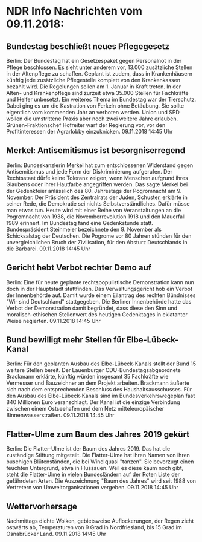 # NDR Info Nachrichten vom 09.11.2018:


## Bundestag beschließt neues Pflegegesetz
Berlin: Der Bundestag hat ein Gesetzespaket gegen Personalnot in der Pflege beschlossen. Es sieht unter anderem vor, 13.000 zusätzliche Stellen in der Altenpflege zu schaffen. Geplant ist zudem, dass in Krankenhäusern künftig jede zusätzliche Pflegestelle komplett von den Krankenkassen bezahlt wird. Die Regelungen sollen am 1. Januar in Kraft treten. In der Alten- und Krankenpflege sind zurzeit etwa 35.000 Stellen für Fachkräfte und Helfer unbesetzt. Ein weiteres Thema im Bundestag war der Tierschutz. Dabei ging es um die Kastration von Ferkeln ohne Betäubung. Sie sollte eigentlich vom kommenden Jahr an verboten werden. Union und SPD wollen die umstrittene Praxis aber noch zwei weitere Jahre erlauben. Grünen-Fraktionschef Hofreiter warf der Regierung vor, vor den Profitinteressen der Agrarlobby einzuknicken. 09.11.2018 14:45 Uhr 

## Merkel: Antisemitismus ist besorgniserregend
Berlin: Bundeskanzlerin Merkel hat zum entschlossenen Widerstand gegen Antisemitismus und jede Form der Diskriminierung aufgerufen. Der Rechtsstaat dürfe keine Toleranz zeigen, wenn Menschen aufgrund ihres Glaubens oder ihrer Hautfarbe angegriffen werden. Das sagte Merkel bei der Gedenkfeier anlässlich des 80. Jahrestags der Pogromnacht am 9. November. Der Präsident des Zentralrats der Juden, Schuster, erklärte in seiner Rede, die Demokratie sei nichts Selbstverständliches. Dafür müsse man etwas tun. Heute wird mit einer Reihe von Veranstaltungen an die Pogromnacht von 1938, die Novemberrevolution 1918 und den Mauerfall 1989 erinnert. Im Bundestag fand eine Gedenkstunde statt. Bundespräsident Steinmeier bezeichnete den 9. November als Schicksalstag der Deutschen. Die Pogrome vor 80 Jahren stünden für den unvergleichlichen Bruch der Zivilisation, für den Absturz Deutschlands in die Barbarei. 09.11.2018 14:45 Uhr 

## Gericht hebt Verbot rechter Demo auf
Berlin: Eine für heute geplante rechtspopulistische Demonstration kann nun doch in der Hauptstadt stattfinden. Das Verwaltungsgericht hob ein Verbot der Innenbehörde auf. Damit wurde einem Eilantrag des rechten Bündnisses "Wir sind Deutschland" stattgegeben. Die Berliner Innenbehörde hatte das Verbot der Demonstration damit begründet, dass diese den Sinn und moralisch-ethischen Stellenwert des heutigen Gedenktages in eklatanter Weise negierten. 09.11.2018 14:45 Uhr 

## Bund bewilligt mehr Stellen für Elbe-Lübeck-Kanal
Berlin: Für den geplanten Ausbau des Elbe-Lübeck-Kanals stellt der Bund 15 weitere Stellen bereit. Der Lauenburger CDU-Bundestagsabgeordnete Brackmann erklärte, künftig würden insgesamt 35 Fachkräfte wie Vermesser und Bauzeichner an dem Projekt arbeiten. Brackmann äußerte sich nach dem entsprechenden Beschluss des Haushaltsausschusses. Für den Ausbau des Elbe-Lübeck-Kanals sind im Bundesverkehrswegeplan fast 840 Millionen Euro veranschlagt. Der Kanal ist die einzige Verbindung zwischen einem Ostseehafen und dem Netz mitteleuropäischer Binnenwasserstraßen. 09.11.2018 14:45 Uhr 

## Flatter-Ulme zum Baum des Jahres 2019 gekürt
Berlin: Die Flatter-Ulme ist der Baum des Jahres 2019. Das hat die zuständige Stiftung mitgeteilt. Die Flatter-Ulme hat ihren Namen von ihren buschigen Blütenständen, die bei Wind quasi "tanzen". Sie bevorzugt einen feuchten Untergrund, etwa in Flussauen. Weil es diese kaum noch gibt, steht die Flatter-Ulme in vielen Bundesländern auf der Roten Liste der gefährdeten Arten. Die Auszeichnung "Baum des Jahres" wird seit 1988 von Vertretern von Umweltorganisationen vergeben. 09.11.2018 14:45 Uhr 

## Wettervorhersage
Nachmittags dichte Wolken, gebietsweise Auflockerungen, der Regen zieht ostwärts ab, Temperaturen von 9 Grad in Nordfriesland,  bis 15 Grad im Osnabrücker Land. 09.11.2018 14:45 Uhr 
